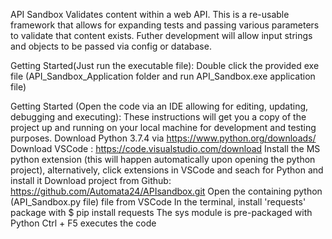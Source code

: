API Sandbox
Validates content within a web API. 
This is a re-usable framework that allows for expanding tests and passing various parameters to validate that content exists. Futher development will allow input strings and objects to be passed via config or database.


Getting Started(Just run the executable file):
Double click the provided exe file (API_Sandbox_Application folder and run API_Sandbox.exe application file)

 
Getting Started (Open the code via an IDE allowing for editing, updating, debugging and executing):
These instructions will get you a copy of the project up and running on your local machine for development and testing purposes. 
Download Python 3.7.4 via https://www.python.org/downloads/
Download VSCode : https://code.visualstudio.com/download
Install the MS python extension (this will happen automatically upon opening the python project), alternatively, click extensions in VSCode and seach for Python and install it
Download project from Github: https://github.com/Automata24/APIsandbox.git
Open the containing python (API_Sandbox.py file) file from VSCode
In the terminal, install 'requests' package with $ pip install requests
The sys module is pre-packaged with Python
Ctrl + F5 executes the code
